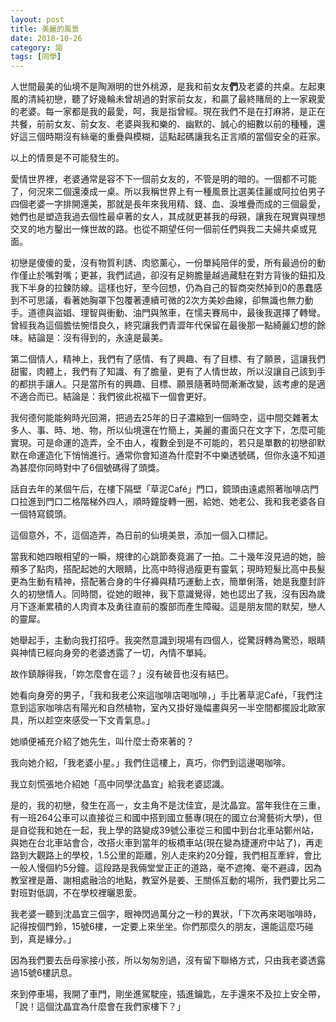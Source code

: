 ```yaml
---
layout: post
title: 美麗的風景
date: 2018-10-26
category: 謅
tags: [同學]
---
```


人世間最美的仙境不是陶淵明的世外桃源，是我和前女友**們**及老婆的共桌。左起東風的清純初戀，聽了好幾輪未曾胡過的對家前女友，和贏了最終賭局的上一家親愛的老婆。每一家都是我的最愛，呵，我是指曾經。現在我們不是在打麻將，是正在共餐，前前女友、前女友、老婆與我和樂的、幽默的、誠心的細數以前的種種，還好這三個時期沒有絲毫的重疊與模糊，這點起碼讓我名正言順的當個安全的莊家。

以上的情景是不可能發生的。

<!--more-->
愛情世界裡，老婆通常是容不下一個前女友的，不管是明的暗的。一個都不可能了，何況來二個還湊成一桌。所以我稱世界上有一種風景比選美佳麗或阿拉伯男子四個老婆一字排開還美，那就是長年來我用精、錢、血、淚堆疊而成的三個最愛，她們也是塑造我過去個性最卓著的女人，其成就更甚我的母親，讓我在現實與理想交叉的地方鑿出一條世故的路。也從不期望任何一個前任們與我二夫婦共桌或見面。

初戀是傻傻的愛，沒有物質利誘、肉慾薰心，一份單純陪伴的愛，所有最過份的動作僅止於嘴對嘴；更甚，我們試過，卻沒有足夠膽量越過藏駐在對方背後的鈕扣及我下半身的拉鍊防線。這樣也好，至今回想，仍為自己的智商突然掉到0的愚蠢感到不可思議，看著她胸罩下包覆著連續可微的2次方美妙曲線，卻無識也無力動手。道德與盜娼、理智與衝動、油門與煞車，在懦夫賽局中，最後我選擇了轉彎。曾經我為這個膽怯惋惜良久，終究讓我們青澀年代保留在最後那一點綺麗幻想的餘味。結論是：沒有得到的，永遠是最美。

第二個情人，精神上，我們有了感情、有了興趣、有了目標、有了願景，這讓我們甜蜜，肉體上，我們有了知識、有了膽量，更有了人情世故，所以沒讓自己該到手的都拱手讓人。只是當所有的興趣、目標、願景隨著時間漸漸改變，該考慮的是適不適合而已。結論是：我們彼此祝福下一個會更好。

我何德何能能夠時光回溯，把過去25年的日子濃縮到一個時空，這中間交雜著太多人、事、時、地、物，所以仙境還在竹簡上，美麗的畫面只在文字下，怎麼可能實現。可是命運的造弄，全不由人，複數全到是不可能的，若只是單數的初戀卻默默在命運造化下悄悄進行。通常你會知道為什麼對不中樂透號碼，但你永遠不知道為甚麼你同時對中了6個號碼得了頭獎。

話自去年的某個午后，在樓下隔壁「草泥Café」門口，鏡頭由遠處照著咖啡店門口拉進到門口二格階梯外四人，順時鐘旋轉一圈，給她、她老公、我和我老婆各自一個特寫鏡頭。

這個意外，不，這個造弄，為日前的仙境美景，添加一個入口標記。

當我和她四眼相望的一瞬，規律的心跳節奏竟漏了一拍。二十幾年沒見過的她，臉頰多了點肉，搭配起她的大眼睛，比高中時得過瘦更有靈氣；現時短髮比高中長髮更為生動有精神，搭配著合身的牛仔褲與精巧運動上衣，簡單俐落，她是我塵封許久的初戀情人。同時間，從她的眼神，我下意識覺得，她也認出了我，沒有因為歲月下逐漸累積的人肉資本及勇往直前的腹部而產生障礙。這是朋友間的默契，戀人的靈犀。

她舉起手，主動向我打招呼。我突然意識到現場有四個人，從驚訝轉為驚恐，眼睛與神情已經向身旁的老婆透露了一切，內情不單純。

故作鎮靜得我，「妳怎麼會在這？」沒有破音也沒有結巴。

她看向身旁的男子，「我和我老公來這咖啡店喝咖啡，」手比著草泥Café，「我們注意到這家咖啡店有陽光和自然植物，室內又掛好幾幅畫與另一半空間都擺設北歐家具，所以趁空來感受一下文青氣息。」

她順便補充介紹了她先生，叫什麼士奇來著的？

我向她介紹，「我老婆小星。」我們住這樓上，真巧，你們到這邊喝咖啡。

我立刻慌張地介紹她「高中同學沈晶宜」給我老婆認識。

是的，我的初戀，發生在高一，女主角不是沈佳宜，是沈晶宜。當年我住在三重，有一班264公車可以直接從三和國中搭到國立藝專(現在的國立台灣藝術大學)，但是自從我和她在一起，我上學的路變成39號公車從三和國中到台北車站鄭州站，與她在台北車站會合，改搭火車到當年的板橋車站(現在變為捷運府中站了)，再走路到大觀路上的學校，1.5公里的距離，別人走來約20分鐘，我們相互牽絆，會比一般人慢個約5分鐘。這段路是我倆堂堂正正的道路，毫不遮掩、毫不避諱，因為教室裡是蕭、謝相處融洽的地點，教室外是姜、王關係互動的場所，我們要比另二對班對低調，不在學校裡曬恩愛。

我老婆一聽到沈晶宜三個字，眼神閃過萬分之一秒的異狀，「下次再來喝咖啡時，記得按個門鈴，15號6樓，一定要上來坐坐。你們那麼久的朋友，還能這麼巧碰到，真是緣分。」

因為我們要去岳母家接小孩，所以匆匆別過，沒有留下聯絡方式，只由我老婆透露過15號6樓訊息。

來到停車場，我開了車門，剛坐進駕駛座，插進鑰匙，左手還來不及拉上安全帶，「說！這個沈晶宜為什麼會在我們家樓下？」
